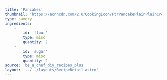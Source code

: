 ```yaml
---
title: 'Pancakes'
thumbnail: 'https://acnhcdn.com/2.0/CookingIcon/FtrPancakePlainPlainCropped.png'
type: savory
ingredients:
	-
		id: 'flour'
		type: misc
		quantity: 2
	-
		id: 'sugar'
		type: misc
		quantity: 2
source: 'be_a_chef_diy_recipes_plus'
layout: '../../layouts/RecipeDetail.astro'
---
```

